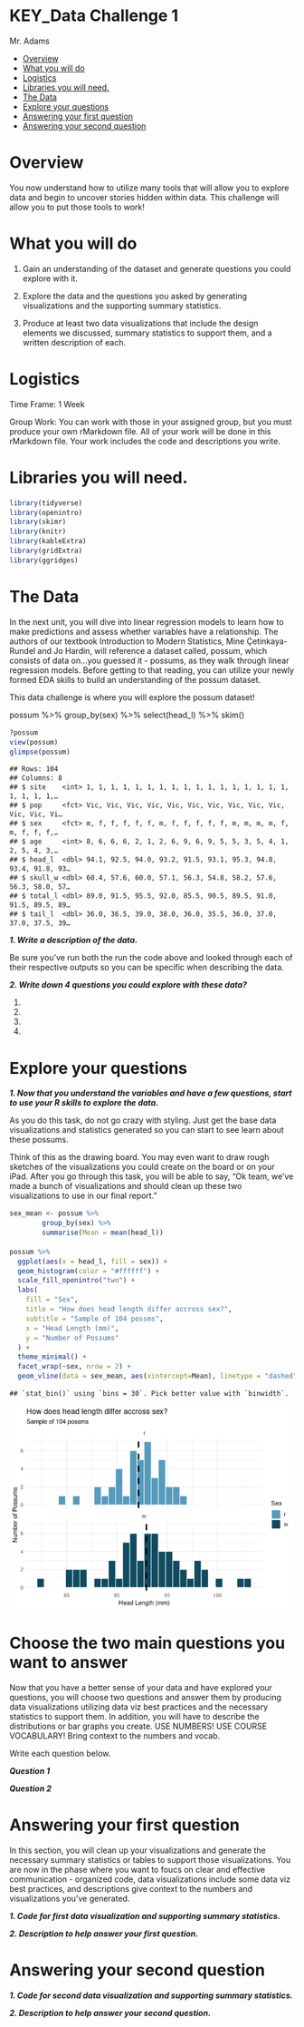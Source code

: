 KEY_Data Challenge 1
================
Mr. Adams

-   [Overview](#overview)
-   [What you will do](#what-you-will-do)
-   [Logistics](#logistics)
-   [Libraries you will need.](#libraries-you-will-need)
-   [The Data](#the-data)
-   [Explore your questions](#explore-your-questions)
-   [Answering your first question](#answering-your-first-question)
-   [Answering your second question](#answering-your-second-question)

# Overview

You now understand how to utilize many tools that will allow you to
explore data and begin to uncover stories hidden within data. This
challenge will allow you to put those tools to work!

# What you will do

1.  Gain an understanding of the dataset and generate questions you
    could explore with it.

2.  Explore the data and the questions you asked by generating
    visualizations and the supporting summary statistics.

3.  Produce at least two data visualizations that include the design
    elements we discussed, summary statistics to support them, and a
    written description of each.

# Logistics

Time Frame: 1 Week

Group Work: You can work with those in your assigned group, but you must
produce your own rMarkdown file. All of your work will be done in this
rMarkdown file. Your work includes the code and descriptions you write.

# Libraries you will need.

``` r
library(tidyverse)
library(openintro)
library(skimr)
library(knitr)
library(kableExtra)
library(gridExtra)
library(ggridges)
```

# The Data

In the next unit, you will dive into linear regression models to learn
how to make predictions and assess whether variables have a
relationship. The authors of our textbook Introduction to Modern
Statistics, Mine Çetinkaya-Rundel and Jo Hardin, will reference a
dataset called, possum, which consists of data on…you guessed it -
possums, as they walk through linear regression models. Before getting
to that reading, you can utilize your newly formed EDA skills to build
an understanding of the possum dataset.

This data challenge is where you will explore the possum dataset!

possum %>% group_by(sex) %>% select(head_l) %>% skim()

``` r
?possum
view(possum)
glimpse(possum)
```

    ## Rows: 104
    ## Columns: 8
    ## $ site    <int> 1, 1, 1, 1, 1, 1, 1, 1, 1, 1, 1, 1, 1, 1, 1, 1, 1, 1, 1, 1, 1,…
    ## $ pop     <fct> Vic, Vic, Vic, Vic, Vic, Vic, Vic, Vic, Vic, Vic, Vic, Vic, Vi…
    ## $ sex     <fct> m, f, f, f, f, f, m, f, f, f, f, f, m, m, m, m, f, m, f, f, f,…
    ## $ age     <int> 8, 6, 6, 6, 2, 1, 2, 6, 9, 6, 9, 5, 5, 3, 5, 4, 1, 2, 5, 4, 3,…
    ## $ head_l  <dbl> 94.1, 92.5, 94.0, 93.2, 91.5, 93.1, 95.3, 94.8, 93.4, 91.8, 93…
    ## $ skull_w <dbl> 60.4, 57.6, 60.0, 57.1, 56.3, 54.8, 58.2, 57.6, 56.3, 58.0, 57…
    ## $ total_l <dbl> 89.0, 91.5, 95.5, 92.0, 85.5, 90.5, 89.5, 91.0, 91.5, 89.5, 89…
    ## $ tail_l  <dbl> 36.0, 36.5, 39.0, 38.0, 36.0, 35.5, 36.0, 37.0, 37.0, 37.5, 39…

***1. Write a description of the data.***

Be sure you’ve run both the run the code above and looked through each
of their respective outputs so you can be specific when describing the
data.

***2. Write down 4 questions you could explore with these data?***

1.  
2.  
3.  
4.  

# Explore your questions

***1. Now that you understand the variables and have a few questions,
start to use your R skills to explore the data.***

As you do this task, do not go crazy with styling. Just get the base
data visualizations and statistics generated so you can start to see
learn about these possums.

Think of this as the drawing board. You may even want to draw rough
sketches of the visualizations you could create on the board or on your
iPad. After you go through this task, you will be able to say, “Ok team,
we’ve made a bunch of visualizations and should clean up these two
visualizations to use in our final report.”

``` r
sex_mean <- possum %>%
        group_by(sex) %>%
        summarise(Mean = mean(head_l))

possum %>%
  ggplot(aes(x = head_l, fill = sex)) +
  geom_histogram(color = "#ffffff") +
  scale_fill_openintro("two") +
  labs(
    fill = "Sex", 
    title = "How does head length differ accross sex?",
    subtitle = "Sample of 104 possms",
    x = "Head Length (mm)",
    y = "Number of Possums"
  ) +
  theme_minimal() +
  facet_wrap(~sex, nrow = 2) +
  geom_vline(data = sex_mean, aes(xintercept=Mean), linetype = "dashed", size = 1.25)
```

    ## `stat_bin()` using `bins = 30`. Pick better value with `binwidth`.

![](Key_Data_Challenge_1_files/figure-gfm/explore%20your%20questions-1.png)<!-- -->
# Choose the two main questions you want to answer

Now that you have a better sense of your data and have explored your
questions, you will choose two questions and answer them by producing
data visualizations utilizing data viz best practices and the necessary
statistics to support them. In addition, you will have to describe the
distributions or bar graphs you create. USE NUMBERS! USE COURSE
VOCABULARY! Bring context to the numbers and vocab.

Write each question below.

***Question 1***

***Question 2***

# Answering your first question

In this section, you will clean up your visualizations and generate the
necessary summary statistics or tables to support those visualizations.
You are now in the phase where you want to foucs on clear and effective
communication - organized code, data visualizations include some data
viz best practices, and descriptions give context to the numbers and
visualizations you’ve generated.

***1. Code for first data visualization and supporting summary
statistics.***

***2. Description to help answer your first question.***

# Answering your second question

***1. Code for second data visualization and supporting summary
statistics.***

***2. Description to help answer your second question.***
